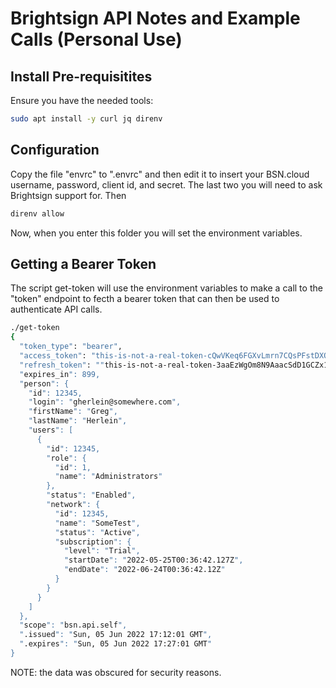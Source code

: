 # Brightsign API Notes and Example Calls (Personal Use)

## Install Pre-requisitites

Ensure you have the needed tools:

```bash
sudo apt install -y curl jq direnv
```

## Configuration

Copy the file "envrc" to ".envrc" and then edit it to insert your BSN.cloud username, password, client id, and secret.  The last two you will need to ask Brightsign support for.  Then

```bash
direnv allow
```

Now, when you enter this folder you will set the environment variables.

## Getting a Bearer Token

The script get-token will use the environment variables to make a call to the "token" endpoint to fecth a bearer token that can then be used to authenticate API calls.

```bash
./get-token
{
  "token_type": "bearer",
  "access_token": "this-is-not-a-real-token-cQwVKeq6FGXvLmrn7CQsPFstDXQWlSCXQwHz1qTEVRGhJpIgB9n8kCkGdJXcvegA1D",
  "refresh_token": ""this-is-not-a-real-token-3aaEzWgOm8N9AaacSdD1GCZx10iiGImYUk5fM4KMuSrMAVCNRuyZGpXG0I56T2DSG",
  "expires_in": 899,
  "person": {
    "id": 12345,
    "login": "gherlein@somewhere.com",
    "firstName": "Greg",
    "lastName": "Herlein",
    "users": [
      {
        "id": 12345,
        "role": {
          "id": 1,
          "name": "Administrators"
        },
        "status": "Enabled",
        "network": {
          "id": 12345,
          "name": "SomeTest",
          "status": "Active",
          "subscription": {
            "level": "Trial",
            "startDate": "2022-05-25T00:36:42.127Z",
            "endDate": "2022-06-24T00:36:42.12Z"
          }
        }
      }
    ]
  },
  "scope": "bsn.api.self",
  ".issued": "Sun, 05 Jun 2022 17:12:01 GMT",
  ".expires": "Sun, 05 Jun 2022 17:27:01 GMT"
}
```
NOTE: the data was obscured for security reasons.



